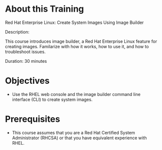 # About this Training

Red Hat Enterprise Linux: Create System Images Using Image Builder

Description:

This course introduces image builder, a Red Hat Enterprise Linux feature for creating images. Familarize with how it works, how to use it, and how to troubleshoot issues.

Duration: 30 minutes

# Objectives

- Use the RHEL web console and the image builder command line interface (CLI) to create system images.

# Prerequisites

- This course assumes that you are a Red Hat Certified System Administrator (RHCSA) or that you have equivalent experience with RHEL.


